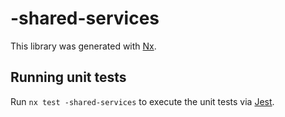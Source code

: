 # -shared-services

This library was generated with [Nx](https://nx.dev).

## Running unit tests

Run `nx test -shared-services` to execute the unit tests via [Jest](https://jestjs.io).
